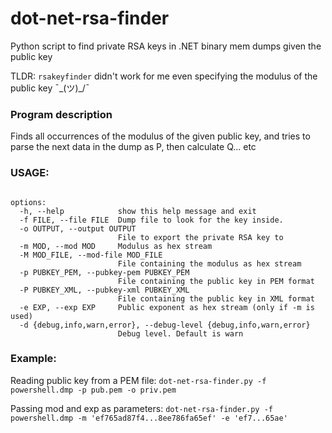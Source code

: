 # dot-net-rsa-finder
Python script to find private RSA keys in .NET binary mem dumps given the public key

TLDR: `rsakeyfinder` didn't work for me even specifying the modulus of the public key ¯\_(ツ)_/¯

### Program description

Finds all occurrences of the modulus of the given public key, and tries to parse the next data in the dump as P, then calculate Q... etc

### USAGE:

```usage: dot-net-rsa-finder.py [-h] -f FILE -o OUTPUT (-m MOD | -M MOD_FILE | -p PUBKEY_PEM | -P PUBKEY_XML) [-e EXP] [-d {debug,info,warn,error}]

options:
  -h, --help            show this help message and exit
  -f FILE, --file FILE  Dump file to look for the key inside.
  -o OUTPUT, --output OUTPUT
                        File to export the private RSA key to
  -m MOD, --mod MOD     Modulus as hex stream
  -M MOD_FILE, --mod-file MOD_FILE
                        File containing the modulus as hex stream
  -p PUBKEY_PEM, --pubkey-pem PUBKEY_PEM
                        File containing the public key in PEM format
  -P PUBKEY_XML, --pubkey-xml PUBKEY_XML
                        File containing the public key in XML format
  -e EXP, --exp EXP     Public exponent as hex stream (only if -m is used)
  -d {debug,info,warn,error}, --debug-level {debug,info,warn,error}
                        Debug level. Default is warn
```

### Example:

Reading public key from a PEM file:
`dot-net-rsa-finder.py -f powershell.dmp -p pub.pem -o priv.pem`

Passing mod and exp as parameters:
`dot-net-rsa-finder.py -f powershell.dmp -m 'ef765ad87f4...8ee786fa65ef' -e 'ef7...65ae'`
